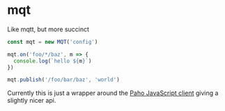 # mqt
Like mqtt, but more succinct

```js
const mqt = new MQT('config')

mqt.on('foo/*/baz', m => {
  console.log(`hello ${m}`)
})

mqt.publish('/foo/bar/baz', 'world')
```

Currently this is just a wrapper around the [Paho JavaScript client](http://www.eclipse.org/paho/clients/js/) giving a slightly nicer api.
